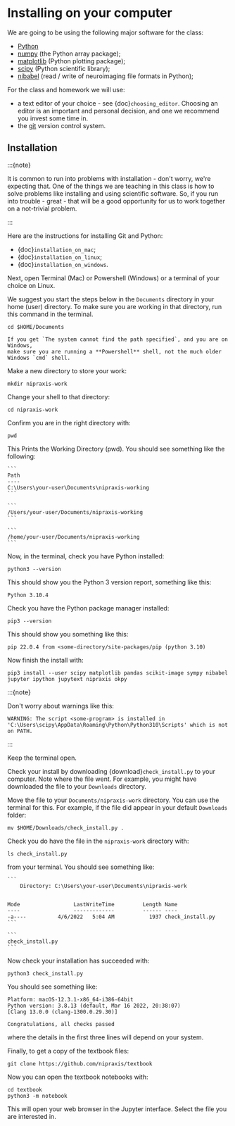 # Installing on your computer

We are going to be using the following major software for the class:

- [Python](https://python.org)
- [numpy](https://numpy.org) (the Python array package);
- [matplotlib](https://matplotlib.org) (Python plotting package);
- [scipy](https://scipy.org) (Python scientific library);
- [nibabel](https://nipy.org/nibabel) (read / write of neuroimaging file
  formats in Python);

For the class and homework we will use:

- a text editor of your choice - see {doc}`choosing_editor`.  Choosing an
  editor is an important and personal decision, and one we recommend you invest
  some time in.
- the [git](https://git-scm.com/) version control system.

## Installation

:::{note}

It is common to run into problems with installation - don't worry, we're
expecting that.  One of the things we are teaching in this class is how to
solve problems like installing and using scientific software.  So, if you run
into trouble - great - that will be a good opportunity for us to work together
on a not-trivial problem.

:::

Here are the instructions for installing Git and Python:

- {doc}`installation_on_mac`;
- {doc}`installation_on_linux`;
- {doc}`installation_on_windows`.

Next, open Terminal (Mac) or Powershell (Windows) or a terminal of your choice
on Linux.

We suggest you start the steps below in the `Documents` directory in your home
(user) directory.  To make sure you are working in that directory, run this
command in the terminal.

```
cd $HOME/Documents
```

```{warning}
If you get `The system cannot find the path specified`, and you are on Windows,
make sure you are running a **Powershell** shell, not the much older Windows `cmd` shell.
```

Make a new directory to store your work:

```
mkdir nipraxis-work
```

Change your shell to that directory:

```
cd nipraxis-work
```

Confirm you are in the right directory with:

```
pwd
```

This Prints the Working Directory (pwd).  You should see something like the following:

````{tabbed} Windows Powershell
```
Path
----
C:\Users\your-user\Documents\nipraxis-working
```
````

````{tabbed} Mac
```
/Users/your-user/Documents/nipraxis-working
```
````

````{tabbed} Linux
```
/home/your-user/Documents/nipraxis-working
```
````

Now, in the terminal, check you have Python installed:

```
python3 --version
```

This should show you the Python 3 version report, something like this:

```
Python 3.10.4
```

Check you have the Python package manager installed:

```
pip3 --version
```

This should show you something like this:

```
pip 22.0.4 from <some-directory/site-packages/pip (python 3.10)
```

Now finish the install with:

```
pip3 install --user scipy matplotlib pandas scikit-image sympy nibabel jupyter ipython jupytext nipraxis okpy
```

:::{note}

Don't worry about warnings like this:

```
WARNING: The script <some-program> is installed in 'C:\Users\scipy\AppData\Roaming\Python\Python310\Scripts' which is not on PATH.
```

:::

Keep the terminal open.

Check your install by downloading {download}`check_install.py` to your
computer.   Note where the file went.  For example, you might have downloaded the file to your `Downloads` directory.

Move the file to your `Documents/nipraxis-work` directory.  You can use the terminal for this.  For example, if the file did appear in your default `Downloads` folder:

```
mv $HOME/Downloads/check_install.py .
```

Check you do have the file in the `nipraxis-work` directory with:

```
ls check_install.py
```

from your terminal.  You should see something like:

````{tabbed} Windows Powershell
```
    Directory: C:\Users\your-user\Documents\nipraxis-work


Mode                 LastWriteTime         Length Name
----                 -------------         ------ ----
-a----          4/6/2022   5:04 AM           1937 check_install.py
```
````

````{tabbed} Mac or Linux
```
check_install.py
```
````

Now check your installation has succeeded with:

```
python3 check_install.py
```

You should see something like:

```
Platform: macOS-12.3.1-x86_64-i386-64bit
Python version: 3.8.13 (default, Mar 16 2022, 20:38:07) 
[Clang 13.0.0 (clang-1300.0.29.30)]

Congratulations, all checks passed
```

where the details in the first three lines will depend on your system.

Finally, to get a copy of the textbook files:

```
git clone https://github.com/nipraxis/textbook
```

Now you can open the textbook notebooks with:

```
cd textbook
python3 -m notebook
```

This will open your web browser in the Jupyter interface.  Select the file you
are interested in.
